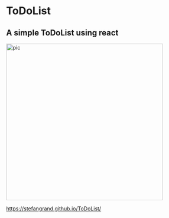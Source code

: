 
# ToDoList

## A simple ToDoList using react

<img width="424" alt="pic" src="https://user-images.githubusercontent.com/78565249/121396131-59250900-c953-11eb-89de-2f36d1bd7901.PNG">

https://stefangrand.github.io/ToDoList/
